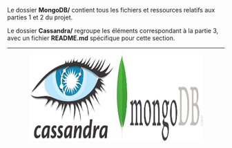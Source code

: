 Le dossier **MongoDB/** contient tous les fichiers et ressources relatifs aux parties 1 et 2 du projet.

Le dossier **Cassandra/** regroupe les éléments correspondant à la partie 3, avec un fichier **README.md** spécifique pour cette section.

---

<p align="center"> 
<img src="Cassandra/logo.png" alt="Cassandra Logo" width="200" height="200"/> 
<img src="MongoDB/logo.png" alt="Cassandra Logo" width="200" height="200" /> 
</p>
